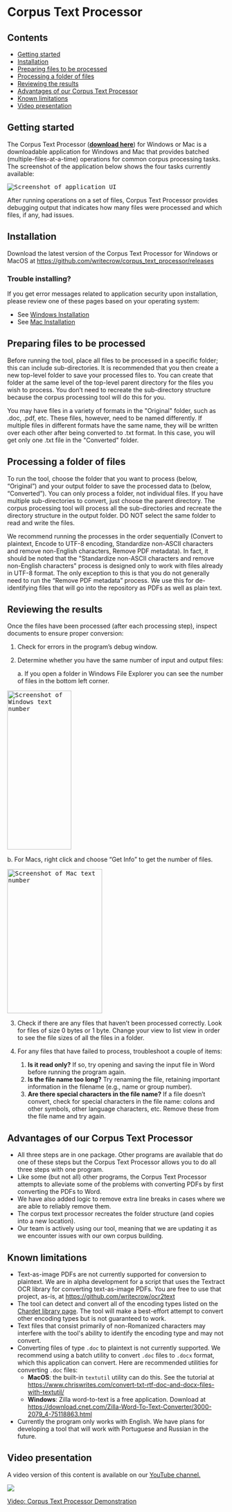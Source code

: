 # Corpus Text Processor

## Contents

- [Getting started](#getting-started)
- [Installation](#installation)
- [Preparing files to be processed](#preparing-files-to-be-processed)
- [Processing a folder of files](#processing-a-folder-of-files)
- [Reviewing the results](#reviewing-the-results)
- [Advantages of our Corpus Text Processor](#advantages-of-our-corpus-text-processor)
- [Known limitations](#known-limitations)
- [Video presentation](#video-presentation)

## Getting started

The Corpus Text Processor (**[download here](https://github.com/writecrow/corpus_text_processor/releases)**) for Windows or Mac is a downloadable application for Windows and Mac that provides batched (multiple-files-at-a-time) operations for common corpus processing tasks. The screenshot of the application below shows the four tasks currently available:

<kbd>![Screenshot of application UI](https://user-images.githubusercontent.com/4305692/75635296-83c5d500-5bda-11ea-9253-13d789613dda.png)</kbd>

After running operations on a set of files, Corpus Text Processor provides debugging output that indicates how many files were processed and which files, if any, had issues.

## Installation
Download the latest version of the Corpus Text Processor for Windows or MacOS at https://github.com/writecrow/corpus_text_processor/releases

### Trouble installing?

If you get error messages related to application security upon installation, please review one of these pages based on your operating system:

- See [Windows Installation](https://github.com/writecrow/corpus_text_processor/wiki/Windows-Installation)
- See [Mac Installation](https://github.com/writecrow/corpus_text_processor/wiki/Mac-Installation)

## Preparing files to be processed
Before running the tool, place all files to be processed in a specific folder; this can include sub-directories. It is recommended that you then create a new top-level folder to save your processed files to. You can create that folder at the same level of the top-level parent directory for the files you wish to process. You don’t need to recreate the sub-directory structure because the corpus processing tool will do this for you.

You may have files in a variety of formats in the "Original" folder, such as .doc, .pdf, etc. These files, however, need to be named differently. If multiple files in different formats have the same name, they will be written over each other after being converted to .txt format. In this case, you will get only one .txt file in the "Converted" folder.

## Processing a folder of files
To run the tool, choose the folder that you want to process (below, “Original”) and your output folder to save the processed data to (below, “Converted”). You can only process a folder, not individual files. If you have multiple sub-directories to convert, just choose the parent directory. The corpus processing tool will process all the sub-directories and recreate the directory structure in the output folder. DO NOT select the same folder to read and write the files.

We recommend running the processes in the order sequentially (Convert to plaintext, Encode to UTF-8 encoding, Standardize non-ASCII characters and remove non-English characters, Remove PDF metadata). In fact, it should be noted that the "Standardize non-ASCII characters and remove non-English characters" process is designed only to work with files already in UTF-8 format. The only exception to this is that you do not generally need to run the “Remove PDF metadata” process. We use this for de-identifying files that will go into the repository as PDFs as well as plain text.


## Reviewing the results
Once the files have been processed (after each processing step), inspect documents to ensure proper conversion:
1. Check for errors in the program’s debug window.

2. Determine whether you have the same number of input and output files:

   a. If you open a folder in Windows File Explorer you can see the number of files in the bottom left corner.

<kbd><img src="https://github.com/writecrow/ciabatta/blob/master/Win%20text%20number.JPG" height="367" width="148" alt="Screenshot of Windows text number" /></kbd>

   b. For Macs, right click and choose “Get Info” to get the number of files.

<kbd><img src="https://github.com/writecrow/ciabatta/blob/master/Mac%20text%20number.JPG" height="333" width="219" alt="Screenshot of Mac text number" /></kbd>

3. Check if there are any files that haven’t been processed correctly. Look for files of size 0 bytes or 1 byte. Change your view to list view in order to see the file sizes of all the files in a folder.

4. For any files that have failed to process, troubleshoot a couple of items:

    1. **Is it read only?** If so, try opening and saving the input file in Word before running the program again.
    1. **Is the file name too long?** Try renaming the file, retaining important information in the filename (e.g., name or group number).
    1. **Are there special characters in the file name?** If a file doesn’t convert, check for special characters in the file name: colons and other symbols, other language characters, etc. Remove these from the file name and try again.

## Advantages of our Corpus Text Processor

* All three steps are in one package. Other programs are available that do one of these steps but the Corpus Text Processor allows you to do all three steps with one program.
* Like some (but not all) other programs, the Corpus Text Processor attempts to alleviate some of the problems with converting PDFs by first converting the PDFs to Word.
* We have also added logic to remove extra line breaks in cases where we are able to reliably remove them.
* The corpus text processor recreates the folder structure (and copies into a new location).
* Our team is actively using our tool, meaning that we are updating it as we encounter issues with our own corpus building.

## Known limitations
- Text-as-image PDFs are not currently supported for conversion to plaintext. We are in alpha development for a script that uses the Textract OCR library for converting text-as-image PDFs. You are free to use that project, as-is, at https://github.com/writecrow/ocr2text
- The tool can detect and convert all of the encoding types listed on the [Chardet library page](https://pypi.org/project/chardet/). The tool will make a best-effort attempt to convert other encoding types  but is not guaranteed to work.
- Text files that consist primarily of non-Romanized characters may interfere with the tool's ability to identify the encoding type and may not convert.
- Converting files of type `.doc` to plaintext is not currently supported. We recommend using a batch utility to convert `.doc` files to `.docx` format, which this application can convert. Here are recommended utilities for converting `.doc` files:
  * **MacOS**: the built-in `textutil` utility can do this. See the tutorial at https://www.chriswrites.com/convert-txt-rtf-doc-and-docx-files-with-textutil/
  * **Windows**: Zilla word-to-text is a free application. Download at https://download.cnet.com/Zilla-Word-To-Text-Converter/3000-2079_4-75118863.html
- Currently the program only works with English. We have plans for developing a tool that will work with Portuguese and Russian in the future.

## Video presentation

A video version of this content is available on our [YouTube channel.](https://www.youtube.com/channel/UCVcF4DkKDDT22AN65BJj3ng)

[![](https://img.youtube.com/vi/i4ecoRX8URk/mqdefault.jpg)](https://www.youtube.com/watch?v=i4ecoRX8URk)

[Video: Corpus Text Processor Demonstration](https://www.youtube.com/watch?v=i4ecoRX8URk)

